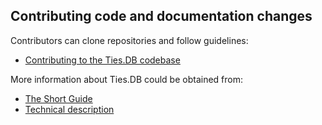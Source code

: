 ## Contributing code and documentation changes

Contributors can clone repositories and follow guidelines:
* [Contributing to the Ties.DB codebase](https://github.com/TiesNetwork/ties.db/blob/latest/CONTRIBUTING.md)

More information about Ties.DB could be obtained from:
* [The Short Guide](https://cdn.ties.network/short-guide-eng.pdf)
* [Technical description](https://docs.google.com/document/d/1UwaaUgunnrFpL6jetA_DdNLQsbbqBx1HLcln07kLrUw)
